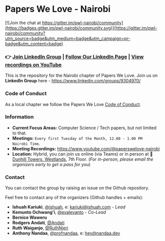 # Papers We Love - Nairobi

[![Join the chat at https://gitter.im/pwl-nairobi/community](https://badges.gitter.im/pwl-nairobi/community.svg)](https://gitter.im/pwl-nairobi/community?utm_source=badge&utm_medium=badge&utm_campaign=pr-badge&utm_content=badge)

### 👉 [Join LinkedIn Group](https://www.linkedin.com/groups/9304970/) | [ Follow Our LinkedIn Page](https://www.linkedin.com/company/92482299/) | [View recordings on YouTube](https://www.youtube.com/@paperswelove-nairobi)


This is the repository for the Nairobi chapter of Papers We Love. Join us on **LinkedIn Group** here - https://www.linkedin.com/groups/9304970/


### Code of Conduct

As a local chapter we follow the Papers We Love [Code of Conduct](https://github.com/papers-we-love/nairobi/blob/main/code-of-conduct.md).

### Information

- **Current Focus Areas:** Computer Science / Tech papers, but not limited to that.
- **Meetings:** `Every first Tuesday of the Month, 12.00 - 1.00 PM Nairobi Time`.
- **Meeting Recordings:** https://www.youtube.com/@paperswelove-nairobi
- **Location:** Hybrid, you can join us online (via Teams) or in person at 📍 [Dunhill Towers, Westlands](https://goo.gl/maps/nt5qDpUJM3qDRXsU6), 7th Floor. (_For in-person, please email the organizers early to get a pass for you_)

### Contact

You can contact the group by raising an issue on the Github repository.

Feel free to contact any of the organizers (Github handles + emails):

- **Ishuah Kariuki**, [@ishuah](https://github.com/ishuah), e: kariuki@ishuah.com - _Lead_
- **Kemunto Ochwang'i**, [@evalevanto](https://github.com/evalevanto) - _Co-Lead_
- **Bernice Waweru**
- **Rodgers Andati**, [@Andati](https://github.com/andati)
- **Ruth Waiganjo**, [@RuthNjeri](https://github.com/RuthNjeri)
- **Anthony Nandaa**, [@profnandaa](https://github.com/profnandaa), e: hey@nandaa.dev
